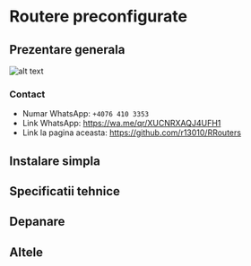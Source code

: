 # Routere preconfigurate
## Prezentare generala
![alt text](https://cdn.discordapp.com/attachments/1191478395175968798/1198400617882853486/page_prezentaregenerala.png?ex=65bec48c&is=65ac4f8c&hm=f7547dccd1022b7c140dd233dda5004f8bc293d4d2f07cd1cd03c9a14b795d0a&)

### Contact
* Numar WhatsApp: `+4076 410 3353`
* Link WhatsApp: https://wa.me/qr/XUCNRXAQJ4UFH1 
* Link la pagina aceasta: https://github.com/r13010/RRouters

## Instalare simpla

## Specificatii tehnice

## Depanare

## Altele


